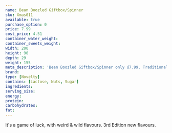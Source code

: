 ```yaml
---
name: Bean Boozled Giftbox/Spinner 
sku: Xmas011
available: true
purchase_option: 0
price: 7.99
cost_price: 4.51
container_water_weight: 
container_sweets_weight: 
width: 200
height: 90
depth: 29
weight: 155
meta_description: 'Bean Boozled Giftbox/Spinner only ú7.99. Traditional sweets and more at Humbugs Confectionery Store. Specialists in satisfying your sweet tooth!'
brand: 
type: [Novelty]
contains: [Lactose, Nuts, Sugar]
ingredients: 
serving_size: 
energy: 
protein: 
carbohydrates: 
fat: 
---
```

It's a game of luck, with weird & wild flavours. 3rd Edition new flavours.